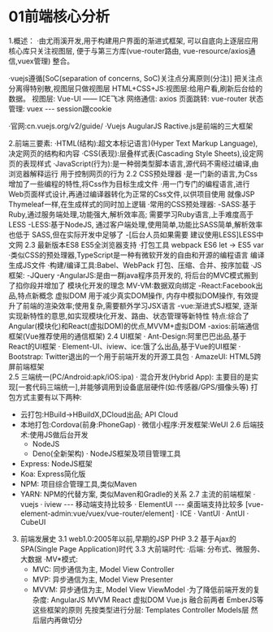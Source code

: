 # 01前端核心分析
1.概述：
·由尤雨溪开发,用于构建用户界面的渐进式框架, 可以自底向上逐层应用
核心库只关注视图层, 便于与第三方库(vue-router路由, vue-resource/axios通信,vuex管理)
整合。

·vuejs遵循[SoC(separation of concerns, SoC)关注点分离原则(分注)]
 把关注点分离得特别散,视图层只做视图层
 HTML+CSS+JS:视图层:给用户看,刷新后台给的数据。
 视图层: Vue-UI —— ICE飞冰
 网络通信: axios
 页面跳转: vue-router
 状态管理: vuex --- session跟cookie

·官网:cn.vuejs.org/v2/guide/
·Vuejs AugularJS Ractive.js是前端的三大框架

2.前端三要素:
·HTML(结构):超文本标记语言)(Hyper Text Markup Language),决定网页的结构和内容
·CSS(表现):层叠样式表(Cascading Style Sheets),设定网页的表现样式
·JavaScript(行为):是一种弱类型脚本语言,源代码不需经过编译,由浏览器解释运行
 用于控制网页的行为
2.2 CSS预处理器
·是一门新的语言,为Css增加了一些编程的特性,将Css作为目标生成文件
·用一门专门的编程语言,进行Web页面样式设计,再通过编译器转化为正常的Css文件,以供项目使用
就像JSP Thymeleaf一样,在生成样式的同时加上逻辑
·常用的CSS预处理器:
 -SASS:基于Ruby,通过服务端处理,功能强大,解析效率高;
       需要学习Ruby语言,上手难度高于LESS
 -LESS:基于NodeJS, 通过客户端处理,使用简单,功能比SASS简单,解析效率也低于
  SASS,但在实际开发中足够了
 -[后台人员如果需要 建议使用LESS]LESS中文网
2.3 最新版本ES8  ES5全浏览器支持 
·打包工具 webpack ES6 let -> ES5 var 
·类似CSS的预处理器,TypeScript是一种有微软开发的自由和开源的编程语言
 编译生成JS文件
·构建/编译工具:Babel、WebPack
 打包、压缩、合并、按序加载
·JS框架:
 -JQuery
 -AngularJS:是由一群java程序员开发的, 将后台的MVC模式搬到了掐你段并增加了
  模块化开发的理念 MV-VM:数据双向绑定
 -React:Facebook出品,特点新概念 虚拟DOM 用于减少真实DOM操作,
  内存中模拟DOM操作, 有效提升了前端的渲染效率;使用复杂,需要额外学习JSX语言
 -vue:渐进式SJ框架, 逐渐实现新特性的意思,如实现模块化开发、路由、状态管理等新特性
  特点:综合了Angular(模块化)和React(虚拟DOM)的优点,MVVM+虚拟DOM
 -axios:前端通信框架(Vue推荐使用的通信框架)
2.4 UI框架
· Ant-Design:阿里巴巴出品,基于React的UI框架
· Element-UI、iview、ice:饿了么出品,基于Vue的UI框架
· Bootstrap: Twitter退出的一个用于前端开发的开源工具包
· AmazeUI: HTML5跨屏前端框架  
2.5 三端统一(PC/Android:apk/iOS:ipa)
· 混合开发(Hybrid App): 
  主要目的是实现[一套代码三端统一],并能够调用到设备底层硬件(如:传感器/GPS/摄像头等)
  打包方式主要有以下两种:
  - 云打包:HBuild->HBuildX,DCloud出品; API Cloud
  - 本地打包:Cordova(前身:PhoneGap)
· 微信小程序:开发框架:WeUI
2.6 后端技术:使用JS做后台开发  
    - NodeJS 
	- Deno(全新架构)
· NodeJS框架及项目管理工具
  - Express: NodeJS框架
  - Koa: Express简化版
  - NPM: 项目综合管理工具,类似Maven
  - YARN: NPM的代替方案, 类似Maven和Gradle的关系
2.7 主流的前端框架
· vuejs
· iview  ---  移动端支持比较多
· ElementUI  --- 桌面端支持比较多 
 [vue-element-admin:vue/vuex/vue-router/element]
· ICE
· VantUI
· AntUI
· CubeUI
3. 前端发展史
3.1 web1.0:2005年以前,早期的JSP PHP
3.2 基于Ajax的SPA(Single Page Application)时代
3.3 大前端时代: 
·后端: 分布式、微服务、大数据
·MV*模式:
	- MVC: 同步通信为主, Model View Controller
	- MVP: 异步通信为主, Model View Presenter
	- MVVM: 异步通信为主, Model View ViewModel 
·为了降低前端开发的复杂度: 
 AngularJS MVVM 
 React  虚拟DOM
 Vue.js 融合前两者
 EmberJS等
 这些框架的原则 先按类型进行分层: Templates Controller Models层
 然后层内再做切分  
 









